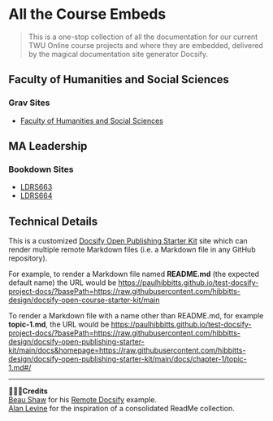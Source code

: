 # All the Course Embeds

> This is a one-stop collection of all the documentation for our current TWU Online course projects and where they are embedded, delivered by the magical documentation site generator Docsify.

## Faculty of Humanities and Social Sciences

### Grav Sites
* [Faculty of Humanities and Social Sciences](https://raw.githubusercontent.com/TWUOnline/arts-master/master)

## MA Leadership
### Bookdown Sites
* [LDRS663](https://twuonline.github.io/course-embeds/?basePath=https://raw.githubusercontent.com/ma-lead/ldrs663/main)
* [LDRS664](https://twuonline.github.io/course-embeds/?basePath=https://raw.githubusercontent.com/ma-lead/ldrs664/master)


## Technical Details

This is a customized [Docsify Open Publishing Starter Kit](https://github.com/hibbitts-design/docsify-open-publishing-starter-kit) site which can render multiple remote Markdown files (i.e. a Markdown file in any GitHub repository).  

For example, to render a Markdown file named **README.md** (the expected default name) the URL would be https://paulhibbitts.github.io/test-docsify-project-docs/?basePath=https://raw.githubusercontent.com/hibbitts-design/docsify-open-course-starter-kit/main

To render a Markdown file with a name other than README.md, for example **topic-1.md**, the URL would be https://paulhibbitts.github.io/test-docsify-project-docs/?basePath=https://raw.githubusercontent.com/hibbitts-design/docsify-open-publishing-starter-kit/main/docs&homepage=https://raw.githubusercontent.com/hibbitts-design/docsify-open-publishing-starter-kit/main/docs/chapter-1/topic-1.md#/

---

**🙇🏻‍♂️Credits**  
[Beau Shaw](https://github.com/DaddyWarbucks) for his [Remote Docsify](https://github.com/DaddyWarbucks/remote-docsify) example.  
[Alan Levine](https://github.com/cogdog) for the inspiration of a consolidated ReadMe collection.
